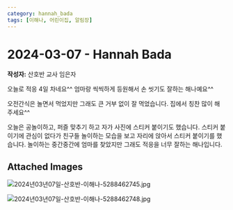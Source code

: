 ```yaml
---
category: hannah_bada
tags: [이해나, 어린이집, 알림장]
---
```


# 2024-03-07 - Hannah Bada

**작성자:** 산호반 교사 임은자  

오늘로 적응 4일 차네요^^ 엄마랑 씩씩하게 등원해서 손 씻기도 잘하는 해나예요^^

오전간식은 놀면서 먹었지만 그래도 큰 거부 없이 잘 먹었습니다. 집에서 칭찬 많이 해 주세요^^  

오늘은 공놀이하고, 퍼즐 맞추기 하고 자가 사진에 스티커 붙이기도 했습니다. 스티커 붙이기에 관심이 없다가 친구들 놀이하는 모습을 보고 자리에 앉아서 스티커 붙이기를 했습니다. 놀이하는 중간중간에 엄마를 찾았지만 그래도 적응을 너무 잘하는 해나입니다.

## Attached Images
![2024년03년07일-산호반-이해나-5288462745.jpg](https://feghi.github.io/assets/img/bada_photo/2024년03년07일-산호반-이해나-5288462745.jpg)

![2024년03년07일-산호반-이해나-5288462748.jpg](https://feghi.github.io/assets/img/bada_photo/2024년03년07일-산호반-이해나-5288462748.jpg)

